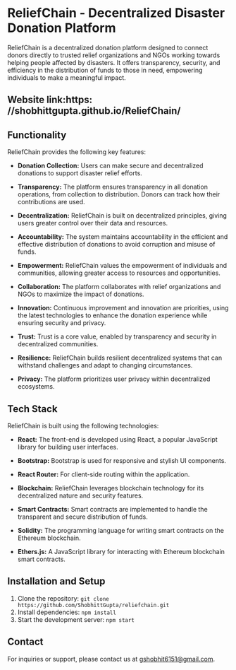# ReliefChain - Decentralized Disaster Donation Platform

ReliefChain is a decentralized donation platform designed to connect donors directly to trusted relief organizations and NGOs working towards helping people affected by disasters. It offers transparency, security, and efficiency in the distribution of funds to those in need, empowering individuals to make a meaningful impact.

## Website link:https: //shobhittgupta.github.io/ReliefChain/
## Functionality

ReliefChain provides the following key features:

- **Donation Collection:** Users can make secure and decentralized donations to support disaster relief efforts.

- **Transparency:** The platform ensures transparency in all donation operations, from collection to distribution. Donors can track how their contributions are used.

- **Decentralization:** ReliefChain is built on decentralized principles, giving users greater control over their data and resources.

- **Accountability:** The system maintains accountability in the efficient and effective distribution of donations to avoid corruption and misuse of funds.

- **Empowerment:** ReliefChain values the empowerment of individuals and communities, allowing greater access to resources and opportunities.

- **Collaboration:** The platform collaborates with relief organizations and NGOs to maximize the impact of donations.

- **Innovation:** Continuous improvement and innovation are priorities, using the latest technologies to enhance the donation experience while ensuring security and privacy.

- **Trust:** Trust is a core value, enabled by transparency and security in decentralized communities.

- **Resilience:** ReliefChain builds resilient decentralized systems that can withstand challenges and adapt to changing circumstances.

- **Privacy:** The platform prioritizes user privacy within decentralized ecosystems.

## Tech Stack

ReliefChain is built using the following technologies:

- **React:** The front-end is developed using React, a popular JavaScript library for building user interfaces.

- **Bootstrap:** Bootstrap is used for responsive and stylish UI components.

- **React Router:** For client-side routing within the application.

- **Blockchain:** ReliefChain leverages blockchain technology for its decentralized nature and security features.

- **Smart Contracts:** Smart contracts are implemented to handle the transparent and secure distribution of funds.

- **Solidity:** The programming language for writing smart contracts on the Ethereum blockchain.

- **Ethers.js:** A JavaScript library for interacting with Ethereum blockchain smart contracts.

## Installation and Setup

1. Clone the repository: `git clone https://github.com/ShobhittGupta/reliefchain.git`
2. Install dependencies: `npm install`
3. Start the development server: `npm start`


## Contact

For inquiries or support, please contact us at gshobhit6151@gmail.com.

